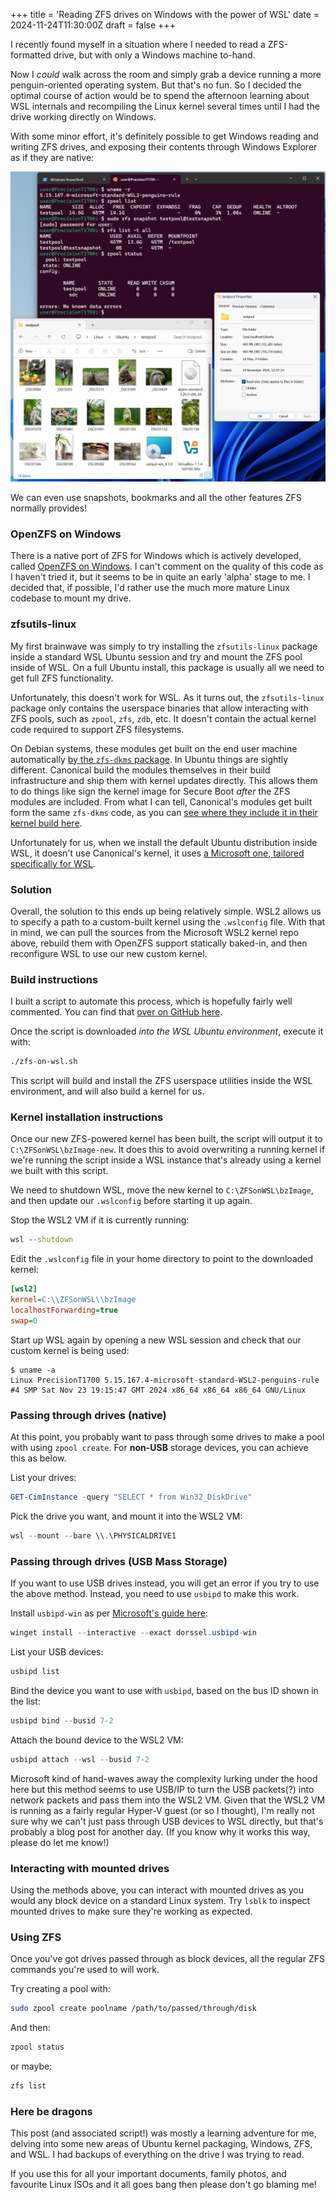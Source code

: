 +++
title = 'Reading ZFS drives on Windows with the power of WSL'
date = 2024-11-24T11:30:00Z
draft = false
+++

I recently found myself in a situation where I needed to read a ZFS-formatted drive, but with only a Windows machine to-hand.

Now I _could_ walk across the room and simply grab a device running a more penguin-oriented operating system. But that's no fun. So I decided the optimal course of action would be to spend the afternoon learning about WSL internals and recompiling the Linux kernel several times until I had the drive working directly on Windows.

With some minor effort, it's definitely possible to get Windows reading and writing ZFS drives, and exposing their contents through Windows Explorer as if they are native:

![Screenshot of a pool accessible from Windows Explorer](cursed.png)

We can even use snapshots, bookmarks and all the other features ZFS normally provides!

### OpenZFS on Windows

There is a native port of ZFS for Windows which is actively developed, called [OpenZFS on Windows](https://github.com/openzfsonwindows/openzfs). I can't comment on the quality of this code as I haven't tried it, but it seems to be in quite an early 'alpha' stage to me. I decided that, if possible, I'd rather use the much more mature Linux codebase to mount my drive.

### zfsutils-linux
My first brainwave was simply to try installing the `zfsutils-linux` package inside a standard WSL Ubuntu session and try and mount the ZFS pool inside of WSL. On a full Ubuntu install, this package is usually all we need to get full ZFS functionality.

Unfortunately, this doesn't work for WSL. As it turns out, the `zfsutils-linux` package only contains the userspace binaries that allow interacting with ZFS pools, such as `zpool`, `zfs`, `zdb`, etc. It doesn't contain the actual kernel code required to support ZFS filesystems.

On Debian systems, these modules get built on the end user machine automatically [by the `zfs-dkms` package](https://packages.debian.org/source/bookworm/zfs-linux). In Ubuntu things are sightly different. Canonical build the modules themselves in their build infrastructure and ship them with kernel updates directly. This allows them to do things like sign the kernel image for Secure Boot _after_ the ZFS modules are included. From what I can tell, Canonical's modules get built form the same `zfs-dkms` code, as you can [see where they include it in their kernel build here](https://git.launchpad.net/~ubuntu-kernel/ubuntu/+source/linux/+git/noble/tree/debian/scripts/dkms-build-configure--zfs).

Unfortunately for us, when we install the default Ubuntu distribution inside WSL, it doesn't use Canonical's kernel, it uses [a Microsoft one, tailored specifically for WSL](https://github.com/microsoft/WSL2-Linux-Kernel).

### Solution
Overall, the solution to this ends up being relatively simple. WSL2 allows us to specify a path to a custom-built kernel using the `.wslconfig` file. With that in mind, we can pull the sources from the Microsoft WSL2 kernel repo above, rebuild them with OpenZFS support statically baked-in, and then reconfigure WSL to use our new custom kernel.

### Build instructions
I built a script to automate this process, which is hopefully fairly well commented. You can find that [over on GitHub here](https://github.com/alexhaydock/zfs-on-wsl).

Once the script is downloaded _into the WSL Ubuntu environment_, execute it with:
```sh
./zfs-on-wsl.sh
```

This script will build and install the ZFS userspace utilities inside the WSL environment, and will also build a kernel for us.

### Kernel installation instructions
Once our new ZFS-powered kernel has been built, the script will output it to `C:\ZFSonWSL\bzImage-new`. It does this to avoid overwriting a running kernel if we're running the script inside a WSL instance that's already using a kernel we built with this script.

We need to shutdown WSL, move the new kernel to `C:\ZFSonWSL\bzImage`, and then update our `.wslconfig` before starting it up again.

Stop the WSL2 VM if it is currently running:
```bat
wsl --shutdown
```

Edit the `.wslconfig` file in your home directory to point to the downloaded kernel:
```ini
[wsl2]
kernel=C:\\ZFSonWSL\\bzImage
localhostForwarding=true
swap=0
```

Start up WSL again by opening a new WSL session and check that our custom kernel is being used:
```
$ uname -a
Linux PrecisionT1700 5.15.167.4-microsoft-standard-WSL2-penguins-rule #4 SMP Sat Nov 23 19:15:47 GMT 2024 x86_64 x86_64 x86_64 GNU/Linux
```

### Passing through drives (native)
At this point, you probably want to pass through some drives to make a pool with using `zpool create`. For **non-USB** storage devices, you can achieve this as below.

List your drives:
```powershell
GET-CimInstance -query "SELECT * from Win32_DiskDrive"
```

Pick the drive you want, and mount it into the WSL2 VM:
```powershell
wsl --mount --bare \\.\PHYSICALDRIVE1
```

### Passing through drives (USB Mass Storage)
If you want to use USB drives instead, you will get an error if you try to use the above method. Instead, you need to use `usbipd` to make this work.

Install `usbipd-win` as per [Microsoft's guide here](https://learn.microsoft.com/en-us/windows/wsl/connect-usb):
```powershell
winget install --interactive --exact dorssel.usbipd-win
```

List your USB devices:
```powershell
usbipd list
```

Bind the device you want to use with `usbipd`, based on the bus ID shown in the list:
```powershell
usbipd bind --busid 7-2
```

Attach the bound device to the WSL2 VM:
```powershell
usbipd attach --wsl --busid 7-2
```

Microsoft kind of hand-waves away the complexity lurking under the hood here but this method seems to use USB/IP to turn the USB packets(?) into network packets and pass them into the WSL2 VM. Given that the WSL2 VM is running as a fairly regular Hyper-V guest (or so I thought), I'm really not sure why we can't just pass through USB devices to WSL directly, but that's probably a blog post for another day. (If you know why it works this way, please do let me know!)

### Interacting with mounted drives
Using the methods above, you can interact with mounted drives as you would any block device on a standard Linux system. Try `lsblk` to inspect mounted drives to make sure they're working as expected.

### Using ZFS
Once you've got drives passed through as block devices, all the regular ZFS commands you're used to will work.

Try creating a pool with:
```sh
sudo zpool create poolname /path/to/passed/through/disk
```

And then:
```sh
zpool status
```

or maybe:
```sh
zfs list
```

### Here be dragons
This post (and associated script!) was mostly a learning adventure for me, delving into some new areas of Ubuntu kernel packaging, Windows, ZFS, and WSL. I had backups of everything on the drive I was trying to read.

If you use this for all your important documents, family photos, and favourite Linux ISOs and it all goes bang then please don't go blaming me!
